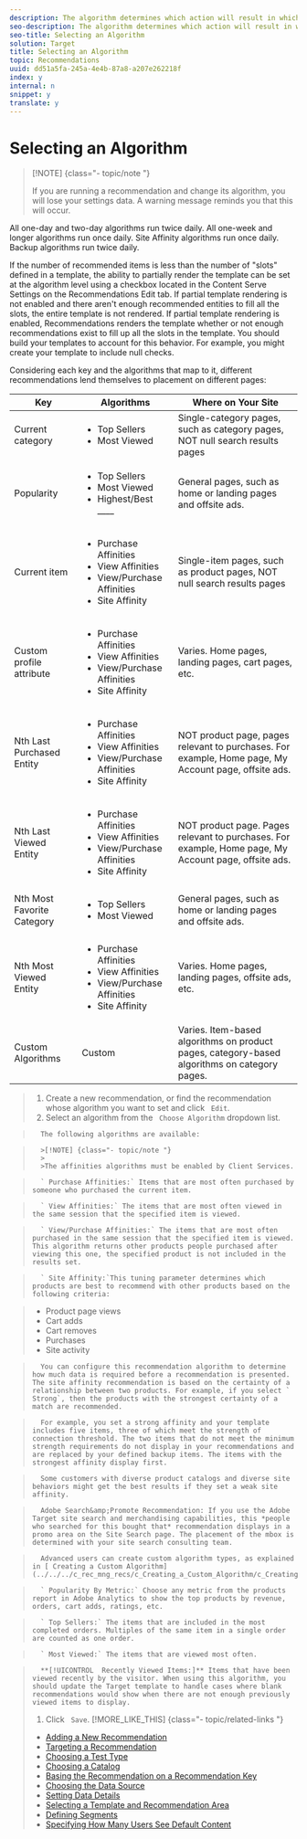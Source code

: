 ```yaml
---
description: The algorithm determines which action will result in which recommendation. You can test multiple recommendation types against each other by adding more than one algorithm.
seo-description: The algorithm determines which action will result in which recommendation. You can test multiple recommendation types against each other by adding more than one algorithm.
seo-title: Selecting an Algorithm
solution: Target
title: Selecting an Algorithm
topic: Recommendations
uuid: dd51a5fa-245a-4e4b-87a8-a207e262218f
index: y
internal: n
snippet: y
translate: y
---
```


# Selecting an Algorithm


>[!NOTE] {class="- topic/note "}
>
>If you are running a recommendation and change its algorithm, you will lose your settings data. A warning message reminds you that this will occur.



All one-day and two-day algorithms run twice daily. All one-week and longer algorithms run once daily. Site Affinity algorithms run once daily. Backup algorithms run twice daily. 

If the number of recommended items is less than the number of "slots" defined in a template, the ability to partially render the template can be set at the algorithm level using a checkbox located in the Content Serve Settings on the Recommendations Edit tab. If partial template rendering is not enabled and there aren't enough recommended entities to fill all the slots, the entire template is not rendered. If partial template rendering is enabled, Recommendations renders the template whether or not enough recommendations exist to fill up all the slots in the template. You should build your templates to account for this behavior. For example, you might create your template to include null checks. 

Considering each key and the algorithms that map to it, different recommendations lend themselves to placement on different pages: 



<table id="table_ABCB3110D36B4CC9A491BE907C897494"> 
 <thead> 
  <tr> 
   <th colname="col1" class="entry"> Key </th> 
   <th colname="col2" class="entry"> Algorithms </th> 
   <th colname="col3" class="entry"> Where on Your Site </th> 
  </tr> 
 </thead>
 <tbody> 
  <tr> 
   <td colname="col1"> Current category </td> 
   <td colname="col2"> 
    <ul id="ul_E1A9DBA085AB4B3E90F895C17FE3629F"> 
     <li id="li_AFDFF31C8CA1443EA760CABC7C5756F7">Top Sellers </li> 
     <li id="li_BD2020B6758D45919C696CE9D4D8A6BE">Most Viewed </li> 
    </ul> </td> 
   <td colname="col3"> Single-category pages, such as category pages, NOT null search results pages </td> 
  </tr> 
  <tr> 
   <td colname="col1"> Popularity </td> 
   <td colname="col2"> 
    <ul id="ul_5F2157A10A5F41DAB4E06321709976E9"> 
     <li id="li_9EEC741226EF45069A8A7974BAC410DC">Top Sellers </li> 
     <li id="li_E18C30D746204CEB86F483C3AAC801B2">Most Viewed </li> 
     <li id="li_F06E4D30F97644E3973C628FD9B4ECA6">Highest/Best ____ </li> 
    </ul> </td> 
   <td colname="col3"> General pages, such as home or landing pages and offsite ads. </td> 
  </tr> 
  <tr> 
   <td colname="col1"> Current item </td> 
   <td colname="col2"> 
    <ul id="ul_64EC295BD75643D992E9D2AB948C1559"> 
     <li id="li_C8585D6E5CB6441CBC86210C469740F7">Purchase Affinities </li> 
     <li id="li_46E0ECAC6F254135A0ECF3E2A1B988BA">View Affinities </li> 
     <li id="li_D1ABAA181FFC4C4EB615A3D4EE12E98E">View/Purchase Affinities </li> 
     <li id="li_3F05B71AC5074B429E9B52A785D12667">Site Affinity </li> 
    </ul> </td> 
   <td colname="col3"> Single-item pages, such as product pages, NOT null search results pages </td> 
  </tr> 
  <tr> 
   <td colname="col1"> Custom profile attribute </td> 
   <td colname="col2"> 
    <ul id="ul_738624312A7A4A68A1BA6F58DEBD26E1"> 
     <li id="li_BFEBEC685AF04638A9C4E9ADC19C29E8">Purchase Affinities </li> 
     <li id="li_391B6B974AFB4A2AB54C443CE870EEF6">View Affinities </li> 
     <li id="li_2AE3C9902E764487AF2CB79C003F031B">View/Purchase Affinities </li> 
     <li id="li_9E965A77ECEC4EA4B4FF3A5BA825207C">Site Affinity </li> 
    </ul> </td> 
   <td colname="col3"> Varies. Home pages, landing pages, cart pages, etc. </td> 
  </tr> 
  <tr> 
   <td colname="col1"> Nth Last Purchased Entity </td> 
   <td colname="col2"> 
    <ul id="ul_2F1BE1DCA5C24D4285CD6BF534922274"> 
     <li id="li_D98E7EE89F3B4E77B0E0E14AF1888677">Purchase Affinities </li> 
     <li id="li_FC3BE82A74794BDD99FB933E72777E7A">View Affinities </li> 
     <li id="li_DA81E7EC8F774A359B4692094EC59A09">View/Purchase Affinities </li> 
     <li id="li_892177CBE932408992429E7C0BCEFD4B">Site Affinity </li> 
    </ul> </td> 
   <td colname="col3"> NOT product page, pages relevant to purchases. For example, Home page, My Account page, offsite ads. </td> 
  </tr> 
  <tr> 
   <td colname="col1"> Nth Last Viewed Entity </td> 
   <td colname="col2"> 
    <ul id="ul_8C565547CC4A43939A88B660C0E91A19"> 
     <li id="li_BB762ADD2F7C4AE5956724487AFA37FD">Purchase Affinities </li> 
     <li id="li_B3BFD77E78D8401EAD588BAF7E7BC15F">View Affinities </li> 
     <li id="li_0FA1EC246E42409C889BB3B6AA0E9D50">View/Purchase Affinities </li> 
     <li id="li_91C20AE4D5F247BABB4FF0A9FB96D8F6">Site Affinity </li> 
    </ul> </td> 
   <td colname="col3"> NOT product page. Pages relevant to purchases. For example, Home page, My Account page, offsite ads. </td> 
  </tr> 
  <tr> 
   <td colname="col1"> Nth Most Favorite Category </td> 
   <td colname="col2"> 
    <ul id="ul_E9B9E84EBE48486B8D9233A581469E5B"> 
     <li id="li_C3E8C57C2C1949F6AB1A2E2C03921DBA">Top Sellers </li> 
     <li id="li_A4F31AFE33C3427A8CD732D8D9C7A96C">Most Viewed </li> 
    </ul> </td> 
   <td colname="col3"> General pages, such as home or landing pages and offsite ads. </td> 
  </tr> 
  <tr> 
   <td colname="col1"> Nth Most Viewed Entity </td> 
   <td colname="col2"> 
    <ul id="ul_FDF1779FD6C24489A5877D6E23963AFF"> 
     <li id="li_B2182B19DABD494BA394CA3485965CC0">Purchase Affinities </li> 
     <li id="li_15CA1F1852B1481AAEE37AE0877B5F25">View Affinities </li> 
     <li id="li_1F313D3AFC9C4C00803302EF77348D0D">View/Purchase Affinities </li> 
     <li id="li_00153898D3824E198CE3C036DDCB89B3">Site Affinity </li> 
    </ul> </td> 
   <td colname="col3"> Varies. Home pages, landing pages, offsite ads, etc. </td> 
  </tr> 
  <tr> 
   <td colname="col1"> Custom Algorithms </td> 
   <td colname="col2"> Custom </td> 
   <td colname="col3"> Varies. Item-based algorithms on product pages, category-based algorithms on category pages. </td> 
  </tr> 
 </tbody> 
</table>


>1. Create a new recommendation, or find the recommendation whose algorithm you want to set and click ` Edit`.
>1. Select an algorithm from the ` Choose Algorithm` dropdown list.

>       The following algorithms are available: 


>       >[!NOTE] {class="- topic/note "}
>       >
>       >The affinities algorithms must be enabled by Client Services.


>       ` Purchase Affinities:` Items that are most often purchased by someone who purchased the current item. 

>       ` View Affinities:` The items that are most often viewed in the same session that the specified item is viewed. 

>       ` View/Purchase Affinities:` The items that are most often purchased in the same session that the specified item is viewed. This algorithm returns other products people purchased after viewing this one, the specified product is not included in the results set. 

>       ` Site Affinity:`This tuning parameter determines which products are best to recommend with other products based on the following criteria: 

>    
>    * Product page views
>    * Cart adds
>    * Cart removes
>    * Purchases
>    * Site activity


>       You can configure this recommendation algorithm to determine how much data is required before a recommendation is presented. The site affinity recommendation is based on the certainty of a relationship between two products. For example, if you select ` Strong`, then the products with the strongest certainty of a match are recommended. 

>       For example, you set a strong affinity and your template includes five items, three of which meet the strength of connection threshold. The two items that do not meet the minimum strength requirements do not display in your recommendations and are replaced by your defined backup items. The items with the strongest affinity display first. 

>       Some customers with diverse product catalogs and diverse site behaviors might get the best results if they set a weak site affinity. 

>       Adobe Search&amp;Promote Recommendation: If you use the Adobe Target site search and merchandising capabilities, this *people who searched for this bought that* recommendation displays in a promo area on the Site Search page. The placement of the mbox is determined with your site search consulting team. 

>       Advanced users can create custom algorithm types, as explained in [ Creating a Custom Algorithm](../../../c_rec_mng_recs/c_Creating_a_Custom_Algorithm/c_Creating_a_Custom_Algorithm.md#concept_9D76531BEE5A4AC8BA2DD30B99CED51A). 

>       ` Popularity By Metric:` Choose any metric from the products report in Adobe Analytics to show the top products by revenue, orders, cart adds, ratings, etc. 

>       ` Top Sellers:` The items that are included in the most completed orders. Multiples of the same item in a single order are counted as one order. 

>       ` Most Viewed:` The items that are viewed most often. 

>       **[!UICONTROL  Recently Viewed Items:]** Items that have been viewed recently by the visitor. When using this algorithm, you should update the Target template to handle cases where blank recommendations would show when there are not enough previously viewed items to display. 
>1. Click ` Save`.
>[!MORE_LIKE_THIS] {class="- topic/related-links "}
>
>* [ Adding a New Recommendation ](c_Creating_a_New_Recommendation.md#concept_9F20B4F0F53D4399B10BCBBC979E0B4C)
>* [ Targeting a Recommendation ](t_targeting_recs.md#task_3D93B8962F6341CB9A3ADE8E29BFECA5)
>* [ Choosing a Test Type ](t_choosetype_recs.md#task_301A771BFE7F45A3AA1E77024E574D1C)
>* [ Choosing a Catalog ](t_Choose_a_Catalog.md#task_047A4BA38078464782024764CA38EF0A)
>* [ Basing the Recommendation on a Recommendation Key ](t_rec_key_recs.md#task_2B0ED54AFBF64C56916B6E1F4DC0DC3B)
>* [ Choosing the Data Source ](t_data_source_recs.md#task_4EC990FBF374465EA6B7FCA8A5A12786)
>* [ Setting Data Details ](t_Setting_Data_Details.md#task_28DB20F968B1451481D8E51BAF947079)
>* [ Selecting a Template and Recommendation Area ](t_template_and_recommendation_area_recs.md#task_45CA0403F24944EF9FE6C4FC5D1A7836)
>* [ Defining Segments ](t_definesegments_recs.md#task_338EDF86E0A2412896C2854257E91D62)
>* [ Specifying How Many Users See Default Content ](t_how_many_users_see_default_conten_recst.md#task_5059665F6EE64FA39D2851671898F996)
